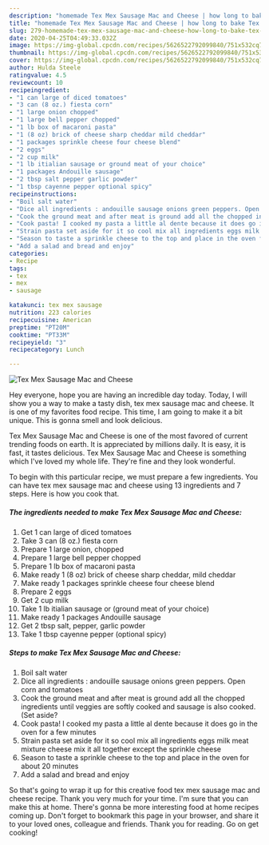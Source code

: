 ```yaml
---
description: "homemade Tex Mex Sausage Mac and Cheese | how long to bake Tex Mex Sausage Mac and Cheese"
title: "homemade Tex Mex Sausage Mac and Cheese | how long to bake Tex Mex Sausage Mac and Cheese"
slug: 279-homemade-tex-mex-sausage-mac-and-cheese-how-long-to-bake-tex-mex-sausage-mac-and-cheese
date: 2020-04-25T04:49:33.032Z
image: https://img-global.cpcdn.com/recipes/5626522792099840/751x532cq70/tex-mex-sausage-mac-and-cheese-recipe-main-photo.jpg
thumbnail: https://img-global.cpcdn.com/recipes/5626522792099840/751x532cq70/tex-mex-sausage-mac-and-cheese-recipe-main-photo.jpg
cover: https://img-global.cpcdn.com/recipes/5626522792099840/751x532cq70/tex-mex-sausage-mac-and-cheese-recipe-main-photo.jpg
author: Hulda Steele
ratingvalue: 4.5
reviewcount: 10
recipeingredient:
- "1 can large of diced tomatoes"
- "3 can (8 oz.) fiesta corn"
- "1 large onion chopped"
- "1 large bell pepper chopped"
- "1 lb box of macaroni pasta"
- "1 (8 oz) brick of cheese sharp cheddar mild cheddar"
- "1 packages sprinkle cheese four cheese blend"
- "2 eggs"
- "2 cup milk"
- "1 lb itialian sausage or ground meat of your choice"
- "1 packages Andouille sausage"
- "2 tbsp salt pepper garlic powder"
- "1 tbsp cayenne pepper optional spicy"
recipeinstructions:
- "Boil salt water"
- "Dice all ingredients : andouille sausage onions green peppers. Open corn and tomatoes"
- "Cook the ground meat and after meat is ground add all the chopped ingredients until veggies are softly cooked and sausage is also cooked. (Set aside?"
- "Cook pasta! I cooked my pasta a little al dente because it does go in the oven for a few minutes"
- "Strain pasta set aside for it so cool mix all ingredients eggs milk meat mixture cheese mix it all together except the sprinkle cheese"
- "Season to taste a sprinkle cheese to the top and place in the oven for about 20 minutes"
- "Add a salad and bread and enjoy"
categories:
- Recipe
tags:
- tex
- mex
- sausage

katakunci: tex mex sausage 
nutrition: 223 calories
recipecuisine: American
preptime: "PT20M"
cooktime: "PT33M"
recipeyield: "3"
recipecategory: Lunch

---
```



![Tex Mex Sausage Mac and Cheese](https://img-global.cpcdn.com/recipes/5626522792099840/751x532cq70/tex-mex-sausage-mac-and-cheese-recipe-main-photo.jpg)

Hey everyone, hope you are having an incredible day today. Today, I will show you a way to make a tasty dish, tex mex sausage mac and cheese. It is one of my favorites food recipe. This time, I am going to make it a bit unique. This is gonna smell and look delicious.

Tex Mex Sausage Mac and Cheese is one of the most favored of current trending foods on earth. It is appreciated by millions daily. It is easy, it is fast, it tastes delicious. Tex Mex Sausage Mac and Cheese is something which I've loved my whole life. They're fine and they look wonderful.




To begin with this particular recipe, we must prepare a few ingredients. You can have tex mex sausage mac and cheese using 13 ingredients and 7 steps. Here is how you cook that.

<!--inarticleads1-->

##### The ingredients needed to make Tex Mex Sausage Mac and Cheese:

1. Get 1 can large of diced tomatoes
1. Take 3 can (8 oz.) fiesta corn
1. Prepare 1 large onion, chopped
1. Prepare 1 large bell pepper chopped
1. Prepare 1 lb box of macaroni pasta
1. Make ready 1 (8 oz) brick of cheese sharp cheddar, mild cheddar
1. Make ready 1 packages sprinkle cheese four cheese blend
1. Prepare 2 eggs
1. Get 2 cup milk
1. Take 1 lb itialian sausage or (ground meat of your choice)
1. Make ready 1 packages Andouille sausage
1. Get 2 tbsp salt, pepper, garlic powder
1. Take 1 tbsp cayenne pepper (optional spicy)




<!--inarticleads2-->

##### Steps to make Tex Mex Sausage Mac and Cheese:

1. Boil salt water
1. Dice all ingredients : andouille sausage onions green peppers. Open corn and tomatoes
1. Cook the ground meat and after meat is ground add all the chopped ingredients until veggies are softly cooked and sausage is also cooked. (Set aside?
1. Cook pasta! I cooked my pasta a little al dente because it does go in the oven for a few minutes
1. Strain pasta set aside for it so cool mix all ingredients eggs milk meat mixture cheese mix it all together except the sprinkle cheese
1. Season to taste a sprinkle cheese to the top and place in the oven for about 20 minutes
1. Add a salad and bread and enjoy




So that's going to wrap it up for this creative food tex mex sausage mac and cheese recipe. Thank you very much for your time. I'm sure that you can make this at home. There's gonna be more interesting food at home recipes coming up. Don't forget to bookmark this page in your browser, and share it to your loved ones, colleague and friends. Thank you for reading. Go on get cooking!
